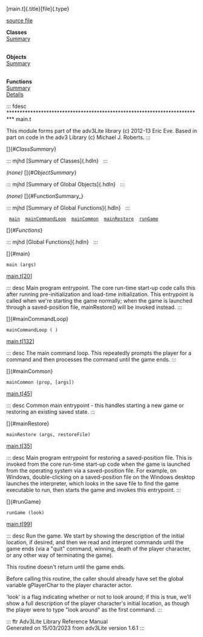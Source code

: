 [main.t]{.title}[file]{.type}

[source file](../source/main.t.html)

**Classes**\
[Summary](#_ClassSummary_)\
 

**Objects**\
[Summary](#_ObjectSummary_)\
 

**Functions**\
[Summary](#_FunctionSummary_)\
[Details](#_Functions_)

::: fdesc
\*\*\*\*\*\*\*\*\*\*\*\*\*\*\*\*\*\*\*\*\*\*\*\*\*\*\*\*\*\*\*\*\*\*\*\*\*\*\*\*\*\*\*\*\*\*\*\*\*\*\*\*\*\*\*\*\*\*\*\*\*\*\*\*\*\*\*\*\*\*\*\*\*\*
main.t

This module forms part of the adv3Lite library (c) 2012-13 Eric Eve.
Based in part on code in the adv3 Library (c) Michael J. Roberts.
:::

[]{#_ClassSummary_}

::: mjhd
[Summary of Classes]{.hdln}  
:::

*(none)* []{#_ObjectSummary_}

::: mjhd
[Summary of Global Objects]{.hdln}  
:::

*(none)* []{#FunctionSummary_}

::: mjhd
[Summary of Global Functions]{.hdln}  
:::

` `[`main`](#main)`  `[`mainCommandLoop`](#mainCommandLoop)`  `[`mainCommon`](#mainCommon)`  `[`mainRestore`](#mainRestore)`  `[`runGame`](#runGame)`  `

[]{#_Functions_}

::: mjhd
[Global Functions]{.hdln}  
:::

[]{#main}

`main (args)`

[main.t](../file/main.t.html)\[[20](../source/main.t.html#20)\]

::: desc
Main program entrypoint. The core run-time start-up code calls this
after running pre-initialization and load-time initialization. This
entrypoint is called when we\'re starting the game normally; when the
game is launched through a saved-position file, mainRestore() will be
invoked instead.
:::

[]{#mainCommandLoop}

`mainCommandLoop ( )`

[main.t](../file/main.t.html)\[[132](../source/main.t.html#132)\]

::: desc
The main command loop. This repeatedly prompts the player for a command
and then processes the command until the game ends.
:::

[]{#mainCommon}

`mainCommon (prop, [args])`

[main.t](../file/main.t.html)\[[45](../source/main.t.html#45)\]

::: desc
Common main entrypoint - this handles starting a new game or restoring
an existing saved state.
:::

[]{#mainRestore}

`mainRestore (args, restoreFile)`

[main.t](../file/main.t.html)\[[35](../source/main.t.html#35)\]

::: desc
Main program entrypoint for restoring a saved-position file. This is
invoked from the core run-time start-up code when the game is launched
from the operating system via a saved-position file. For example, on
Windows, double-clicking on a saved-position file on the Windows desktop
launches the interpreter, which looks in the save file to find the game
executable to run, then starts the game and invokes this entrypoint.
:::

[]{#runGame}

`runGame (look)`

[main.t](../file/main.t.html)\[[99](../source/main.t.html#99)\]

::: desc
Run the game. We start by showing the description of the initial
location, if desired, and then we read and interpret commands until the
game ends (via a \"quit\" command, winning, death of the player
character, or any other way of terminating the game).

This routine doesn\'t return until the game ends.

Before calling this routine, the caller should already have set the
global variable gPlayerChar to the player character actor.

\'look\' is a flag indicating whether or not to look around; if this is
true, we\'ll show a full description of the player character\'s initial
location, as though the player were to type \"look around\" as the first
command.
:::

::: ftr
Adv3Lite Library Reference Manual\
Generated on 15/03/2023 from adv3Lite version 1.6.1
:::
